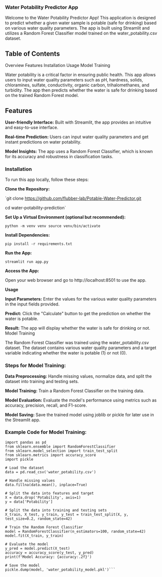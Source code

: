 ### Water Potability Predictor App

Welcome to the Water Potability Predictor App! This application is designed to predict whether a given water sample is potable (safe for drinking) based on various water quality parameters. The app is built using Streamlit and utilizes a Random Forest Classifier model trained on the water_potability.csv dataset.

## Table of Contents

Overview
Features
Installation
Usage
Model Training

Water potability is a critical factor in ensuring public health. This app allows users to input water quality parameters such as pH, hardness, solids, chloramines, sulfate, conductivity, organic carbon, trihalomethanes, and turbidity. The app then predicts whether the water is safe for drinking based on the trained Random Forest model.

## Features

**User-friendly Interface:** Built with Streamlit, the app provides an intuitive and easy-to-use interface.

**Real-time Prediction:** Users can input water quality parameters and get instant predictions on water potability.

**Model Insights:** The app uses a Random Forest Classifier, which is known for its accuracy and robustness in classification tasks.

### Installation

To run this app locally, follow these steps:

**Clone the Repository:**

`git clone https://github.com/flubber-lab/Potable-Water-Predictor.git

cd water-potability-prediction`

**Set Up a Virtual Environment (optional but recommended):**

`python -m venv venv
source venv/bin/activate `

**Install Dependencies:**

`pip install -r requirements.txt`

**Run the App:**

`streamlit run app.py`

**Access the App:**

Open your web browser and go to http://localhost:8501 to use the app.

**Usage**

**Input Parameters:** Enter the values for the various water quality parameters in the input fields provided.

**Predict:** Click the "Calculate" button to get the prediction on whether the water is potable.

**Result:** The app will display whether the water is safe for drinking or not.
Model Training

The Random Forest Classifier was trained using the water_potability.csv dataset. The dataset contains various water quality parameters and a target variable indicating whether the water is potable (1) or not (0).

### Steps for Model Training:

**Data Preprocessing:** Handle missing values, normalize data, and split the dataset into training and testing sets.

**Model Training:** Train a Random Forest Classifier on the training data.

**Model Evaluation:** Evaluate the model's performance using metrics such as accuracy, precision, recall, and F1-score.

**Model Saving:** Save the trained model using joblib or pickle for later use in the Streamlit app.

### Example Code for Model Training:

```
import pandas as pd
from sklearn.ensemble import RandomForestClassifier
from sklearn.model_selection import train_test_split
from sklearn.metrics import accuracy_score
import pickle

# Load the dataset
data = pd.read_csv('water_potability.csv')

# Handle missing values
data.fillna(data.mean(), inplace=True)

# Split the data into features and target
X = data.drop('Potability', axis=1)
y = data['Potability']

# Split the data into training and testing sets
X_train, X_test, y_train, y_test = train_test_split(X, y, test_size=0.2, random_state=42)

# Train the Random Forest Classifier
model = RandomForestClassifier(n_estimators=100, random_state=42)
model.fit(X_train, y_train)

# Evaluate the model
y_pred = model.predict(X_test)
accuracy = accuracy_score(y_test, y_pred)
print(f'Model Accuracy: {accuracy:.2f}')

# Save the model
pickle.dump(model, 'water_potability_model.pkl')```
